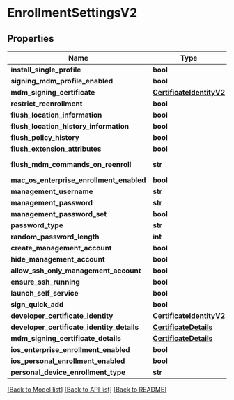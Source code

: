 # EnrollmentSettingsV2

## Properties
Name | Type | Description | Notes
------------ | ------------- | ------------- | -------------
**install_single_profile** | **bool** |  | [optional] [default to False]
**signing_mdm_profile_enabled** | **bool** |  | [optional] [default to False]
**mdm_signing_certificate** | [**CertificateIdentityV2**](CertificateIdentityV2.md) |  | [optional] 
**restrict_reenrollment** | **bool** |  | [optional] [default to False]
**flush_location_information** | **bool** |  | [optional] [default to False]
**flush_location_history_information** | **bool** |  | [optional] [default to False]
**flush_policy_history** | **bool** |  | [optional] [default to False]
**flush_extension_attributes** | **bool** |  | [optional] [default to False]
**flush_mdm_commands_on_reenroll** | **str** |  | [optional] [default to 'DELETE_EVERYTHING_EXCEPT_ACKNOWLEDGED']
**mac_os_enterprise_enrollment_enabled** | **bool** |  | [optional] [default to False]
**management_username** | **str** |  | [optional] [default to '']
**management_password** | **str** |  | [optional] [default to 'null']
**management_password_set** | **bool** |  | [optional] [readonly] 
**password_type** | **str** |  | [optional] [default to 'STATIC']
**random_password_length** | **int** |  | [optional] [default to 8]
**create_management_account** | **bool** |  | [optional] [default to True]
**hide_management_account** | **bool** |  | [optional] [default to False]
**allow_ssh_only_management_account** | **bool** |  | [optional] [default to False]
**ensure_ssh_running** | **bool** |  | [optional] [default to True]
**launch_self_service** | **bool** |  | [optional] [default to False]
**sign_quick_add** | **bool** |  | [optional] [default to False]
**developer_certificate_identity** | [**CertificateIdentityV2**](CertificateIdentityV2.md) |  | [optional] 
**developer_certificate_identity_details** | [**CertificateDetails**](CertificateDetails.md) |  | [optional] 
**mdm_signing_certificate_details** | [**CertificateDetails**](CertificateDetails.md) |  | [optional] 
**ios_enterprise_enrollment_enabled** | **bool** |  | [optional] [default to True]
**ios_personal_enrollment_enabled** | **bool** |  | [optional] [default to False]
**personal_device_enrollment_type** | **str** |  | [optional] [default to 'PERSONALDEVICEPROFILES']

[[Back to Model list]](../README.md#documentation-for-models) [[Back to API list]](../README.md#documentation-for-api-endpoints) [[Back to README]](../README.md)


